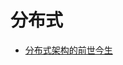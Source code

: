 #   分布式

-   [分布式架构的前世今生](https://mp.weixin.qq.com/s?__biz=MzU3MTE2NzExMA==&mid=2247484383&idx=1&sn=a8b9e6a941d1498f224e6c55fb7e0a4c)